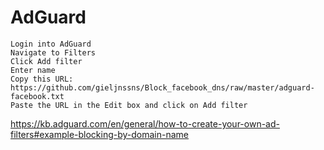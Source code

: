 # AdGuard

    Login into AdGuard
    Navigate to Filters
    Click Add filter
    Enter name
    Copy this URL: https://github.com/gieljnssns/Block_facebook_dns/raw/master/adguard-facebook.txt
    Paste the URL in the Edit box and click on Add filter

https://kb.adguard.com/en/general/how-to-create-your-own-ad-filters#example-blocking-by-domain-name

